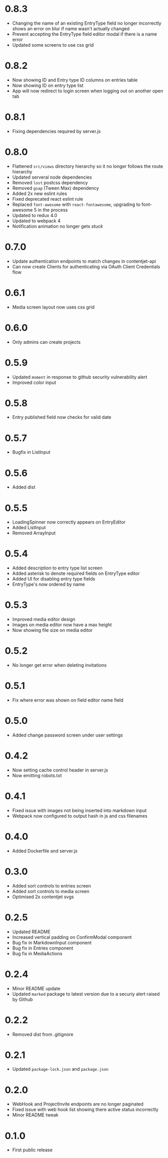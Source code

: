 # 0.8.3
* Changing the name of an existing EntryType field no longer incorrectly shows an error on blur if name wasn't actually changed
* Prevent accepting the EntryType field editor modal if there is a name error
* Updated some screens to use css grid

# 0.8.2
* Now showing ID and Entry type ID columns on entries table
* Now showing ID on entry type list
* App will now redirect to login screen when logging out on another open tab

# 0.8.1
* Fixing dependencies required by server.js

# 0.8.0
* Flattened `src/views` directory hierarchy so it no longer follows the route hierarchy
* Updated serveral node dependencies
* Removed `lost` postcss dependency
* Removed `gsap` (Tween Max) dependency
* Added 2x new eslint rules
* Fixed deprecated react eslint rule
* Replaced `font-awesome` with `react-fontawesome`, upgrading to font-awesome 5 in the process
* Updated to redux 4.0
* Updated to webpack 4
* Notification animation no longer gets _stuck_

# 0.7.0
* Update authentication endpoints to match changes in contentjet-api
* Can now create Clients for authenticating via OAuth Client Credentials flow

# 0.6.1
* Media screen layout now uses css grid

# 0.6.0
* Only admins can create projects

# 0.5.9
* Updated `moment` in response to github security vulnerability alert
* Improved color input

# 0.5.8
* Entry published field now checks for valid date

# 0.5.7
* Bugfix in ListInput

# 0.5.6
* Added dist

# 0.5.5
* LoadingSpinner now correctly appears on EntryEditor
* Added ListInput
* Removed ArrayInput

# 0.5.4
* Added description to entry type list screen
* Added asterisk to denote required fields on EntryType editor
* Added UI for disabling entry type fields
* EntryType's now ordered by name

# 0.5.3
* Improved media editor design
* Images on media editor now have a max height
* Now showing file size on media editor

# 0.5.2
* No longer get error when deleting invitations

# 0.5.1
* Fix where error was shown on field editor name field

# 0.5.0
* Added change password screen under user settings

# 0.4.2
* Now setting cache control header in server.js
* Now emitting robots.txt

# 0.4.1
* Fixed issue with images not being inserted into markdown input
* Webpack now configured to output hash in js and css filenames

# 0.4.0
* Added Dockerfile and server.js

# 0.3.0
* Added sort controls to entries screen
* Added sort controls to media screen
* Optimised 2x contentjet svgs

# 0.2.5
* Updated README
* Increased vertical padding on ConfirmModal component
* Bug fix in MarkdownInput component
* Bug fix in Entries component
* Bug fix in MediaActions

# 0.2.4
* Minor README update
* Updated `marked` package to latest version due to a securiy alert raised by Github

# 0.2.2
* Removed dist from .gitignore

# 0.2.1
* Updated `package-lock.json` and `package.json`

# 0.2.0
* WebHook and ProjectInvite endpoints are no longer paginated
* Fixed issue with web hook list showing there active status incorrectly
* Minor README tweak

# 0.1.0
* First public release
